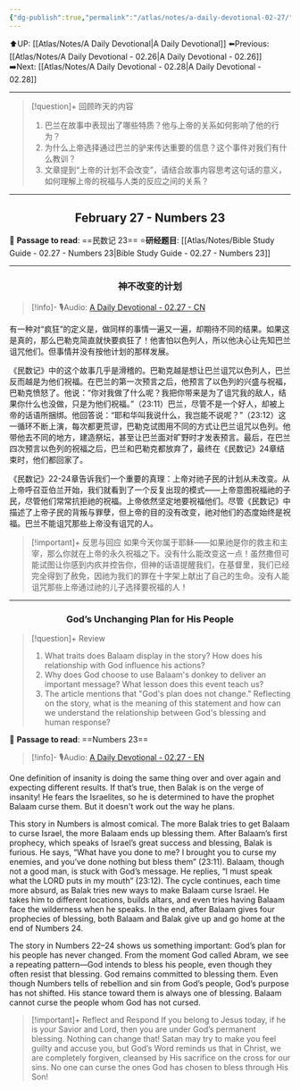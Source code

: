 ```yaml
---
{"dg-publish":true,"permalink":"/atlas/notes/a-daily-devotional-02-27/"}
---
```


 ⬆️UP: [[Atlas/Notes/A Daily Devotional\|A Daily Devotional]]
⬅️Previous: [[Atlas/Notes/A Daily Devotional - 02.26\|A Daily Devotional - 02.26]]
➡️Next: [[Atlas/Notes/A Daily Devotional - 02.28\|A Daily Devotional - 02.28]]

---

> [!question]+ 回顾昨天的内容
> 1. ⁠巴兰在故事中表现出了哪些特质？他与上帝的关系如何影响了他的行为？
> 2. ⁠为什么上帝选择通过巴兰的驴来传达重要的信息？这个事件对我们有什么教训？
> 3. ⁠文章提到“上帝的计划不会改变”，请结合故事内容思考这句话的意义，如何理解上帝的祝福与人类的反应之间的关系？

---
## <center>February 27 - Numbers 23</center>

📖 **Passage to read**: ==民数记 23==
⭐**研经题目**: [[Atlas/Notes/Bible Study Guide - 02.27 - Numbers 23\|Bible Study Guide - 02.27 - Numbers 23]]

---
### <center>神不改变的计划</center>

> [!info]- 🎙️Audio: [A Daily Devotional - 02.27 - CN]()


有一种对“疯狂”的定义是，做同样的事情一遍又一遍，却期待不同的结果。如果这是真的，那么巴勒克简直就快要疯狂了！他害怕以色列人，所以他决心让先知巴兰诅咒他们。但事情并没有按他计划的那样发展。

《民数记》中的这个故事几乎是滑稽的。巴勒克越是想让巴兰诅咒以色列人，巴兰反而越是为他们祝福。在巴兰的第一次预言之后，他预言了以色列的兴盛与祝福，巴勒克愤怒了。他说：“你对我做了什么呢？我把你带来是为了诅咒我的敌人，结果你什么也没做，只是为他们祝福。”（23:11）巴兰，尽管不是一个好人，却被上帝的话语所捆绑。他回答说：“耶和华叫我说什么，我岂能不说呢？”（23:12）这一循环不断上演，每次都更荒谬，巴勒克试图用不同的方式让巴兰诅咒以色列。他带他去不同的地方，建造祭坛，甚至让巴兰面对旷野时才发表预言。最后，在巴兰四次预言以色列的祝福之后，巴兰和巴勒克都放弃了，最终在《民数记》24章结束时，他们都回家了。

《民数记》22-24章告诉我们一个重要的真理：上帝对祂子民的计划从未改变。从上帝呼召亚伯兰开始，我们就看到了一个反复出现的模式——上帝意图祝福祂的子民，尽管他们常常抗拒祂的祝福。上帝依然坚定地要祝福他们。尽管《民数记》中描述了上帝子民的背叛与罪孽，但上帝的目的没有改变，祂对他们的态度始终是祝福。巴兰不能诅咒那些上帝没有诅咒的人。

> [!important]+ 反思与回应
如果今天你属于耶稣——如果祂是你的救主和主宰，那么你就在上帝的永久祝福之下。没有什么能改变这一点！虽然撒但可能试图让你感到内疚并控告你，但神的话语提醒我们，在基督里，我们已经完全得到了赦免，因祂为我们的罪在十字架上献出了自己的生命。没有人能诅咒那些上帝通过祂的儿子选择要祝福的人！


---
### <center>God’s Unchanging Plan for His People</center>

> [!question]+ Review
> 1. ⁠What traits does Balaam display in the story? How does his relationship with God influence his actions?
> 2. ⁠⁠Why does God choose to use Balaam's donkey to deliver an important message? What lesson does this event teach us?
> 3. ⁠The article mentions that "God's plan does not change." Reflecting on the story, what is the meaning of this statement and how can we understand the relationship between God's blessing and human response?

📖 **Passage to read**: ==Numbers 23==

> [!info]- 🎙️Audio: [A Daily Devotional - 02.27 - EN]()  


One definition of insanity is doing the same thing over and over again and expecting different results. If that’s true, then Balak is on the verge of insanity! He fears the Israelites, so he is determined to have the prophet Balaam curse them. But it doesn't work out the way he plans.

This story in Numbers is almost comical. The more Balak tries to get Balaam to curse Israel, the more Balaam ends up blessing them. After Balaam’s first prophecy, which speaks of Israel’s great success and blessing, Balak is furious. He says, “What have you done to me? I brought you to curse my enemies, and you’ve done nothing but bless them” (23:11). Balaam, though not a good man, is stuck with God’s message. He replies, “I must speak what the LORD puts in my mouth” (23:12). The cycle continues, each time more absurd, as Balak tries new ways to make Balaam curse Israel. He takes him to different locations, builds altars, and even tries having Balaam face the wilderness when he speaks. In the end, after Balaam gives four prophecies of blessing, both Balaam and Balak give up and go home at the end of Numbers 24.

The story in Numbers 22–24 shows us something important: God’s plan for his people has never changed. From the moment God called Abram, we see a repeating pattern—God intends to bless his people, even though they often resist that blessing. God remains committed to blessing them. Even though Numbers tells of rebellion and sin from God’s people, God’s purpose has not shifted. His stance toward them is always one of blessing. Balaam cannot curse the people whom God has not cursed.

> [!important]+ Reflect and Respond
If you belong to Jesus today, if he is your Savior and Lord, then you are under God’s permanent blessing. Nothing can change that! Satan may try to make you feel guilty and accuse you, but God’s Word reminds us that in Christ, we are completely forgiven, cleansed by His sacrifice on the cross for our sins. No one can curse the ones God has chosen to bless through His Son!
























